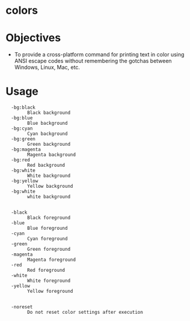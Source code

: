 colors
======

# Objectives
* To provide a cross-platform command for printing text in color using ANSI escape codes without remembering the
  gotchas between Windows, Linux, Mac, etc.

# Usage
```text
  -bg:black
        Black background
  -bg:blue
        Blue background
  -bg:cyan
        Cyan background
  -bg:green
        Green background
  -bg:magenta
        Magenta background
  -bg:red
        Red background
  -bg:white
        White background
  -bg:yellow
        Yellow background
  -bg:white
        white background
        
        
  -black
        Black foreground
  -blue
        Blue foreground
  -cyan
        Cyan foreground
  -green
        Green foreground
  -magenta
        Magenta foreground
  -red
        Red foreground
  -white
        White foreground
  -yellow
        Yellow foreground
        
        
  -noreset
        Do not reset color settings after execution

```
